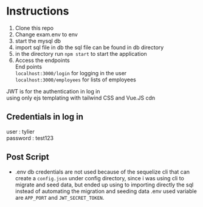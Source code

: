 # Instructions

1. Clone this repo
2. Change exam.env to env
3. start the mysql db
4. import sql file in db the sql file can be found in db directory
5. in the directory run `npm start` to start the application
6. Access the endpoints <br />
End points <br />
`localhost:3000/login` for logging in the user <br />
`localhost:3000/employees` for lists of employees <br />

JWT is for the authentication in log in <br />
using only ejs templating with tailwind CSS and Vue.JS cdn

## Credentials in log in
user : tylier <br />
password : test123

 
## Post Script
 - .env db credentials are not used because of the sequelize cli that can create a `config.json` under config directory, since i was using cli to migrate and seed data, but ended up using to importing directly the sql instead of automating the migration and seeding data .env used variable are `APP_PORT` and `JWT_SECRET_TOKEN`.
